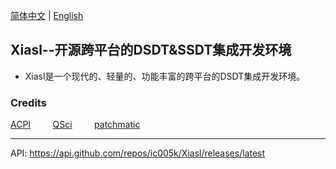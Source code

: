 [简体中文](https://github.com/ic005k/QtiASL/blob/master/README-cn.md) | [English](https://github.com/ic005k/QtiASL/blob/master/README.md)
## Xiasl--开源跨平台的DSDT&SSDT集成开发环境

* Xiasl是一个现代的、轻量的、功能丰富的跨平台的DSDT集成开发环境。


### Credits

[ACPI](https://acpica.org/source) &nbsp; &nbsp; &nbsp; &nbsp;
[QSci](https://riverbankcomputing.com/software/qscintilla/download) &nbsp; &nbsp; &nbsp; &nbsp;
[patchmatic](https://github.com/RehabMan/OS-X-MaciASL-patchmatic) &nbsp; &nbsp; &nbsp; &nbsp;

---

API: https://api.github.com/repos/ic005k/Xiasl/releases/latest
